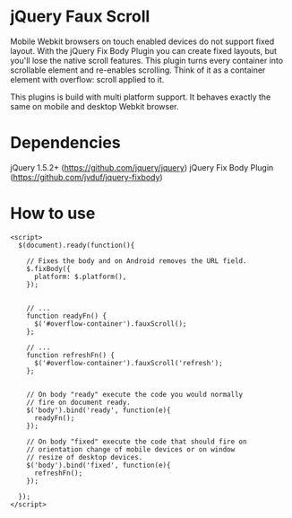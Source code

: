 jQuery Faux Scroll
===================================
Mobile Webkit browsers on touch enabled devices do not support fixed layout. With the jQuery Fix Body Plugin you can create fixed layouts, but you'll lose the native scroll features. This plugin turns every container into scrollable element and re-enables scrolling. Think of it as a container element with overflow: scroll applied to it.

This plugins is build with multi platform support. It behaves exactly the same on mobile and desktop Webkit browser.


Dependencies
===================================
jQuery 1.5.2+ (https://github.com/jquery/jquery)
jQuery Fix Body Plugin (https://github.com/jvduf/jquery-fixbody)


How to use
===================================
    <script>
      $(document).ready(function(){

        // Fixes the body and on Android removes the URL field.
        $.fixBody({
          platform: $.platform(),
        });


        // ...
        function readyFn() {
          $('#overflow-container').fauxScroll();
        };

        // ...
        function refreshFn() {
          $('#overflow-container').fauxScroll('refresh');
        };


        // On body "ready" execute the code you would normally
        // fire on document ready.
        $('body').bind('ready', function(e){
          readyFn();
        });

        // On body "fixed" execute the code that should fire on
        // orientation change of mobile devices or on window
        // resize of desktop devices.
        $('body').bind('fixed', function(e){
          refreshFn();
        });

      });
    </script>